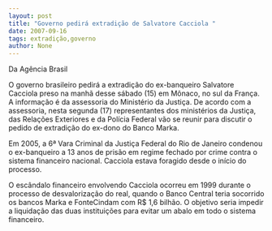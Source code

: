 ```yaml
---
layout: post
title: "Governo pedirá extradição de Salvatore Cacciola "
date: 2007-09-16
tags: extradição,governo
author: None
---
```

Da&nbsp;Ag&ecirc;ncia Brasil 

O governo brasileiro pedir&aacute; a extradi&ccedil;&atilde;o do ex-banqueiro Salvatore Cacciola preso na manh&atilde; desse s&aacute;bado (15) em M&ocirc;naco, no sul da Fran&ccedil;a. A informa&ccedil;&atilde;o &eacute; da assessoria do Minist&eacute;rio da Justi&ccedil;a. De acordo com a assessoria,&nbsp;nesta segunda&nbsp;(17) representantes dos minist&eacute;rios da Justi&ccedil;a, das Rela&ccedil;&otilde;es Exteriores e da Pol&iacute;cia Federal v&atilde;o se reunir para discutir o pedido de extradi&ccedil;&atilde;o do ex-dono do Banco Marka. 

Em 2005, a 6&ordf; Vara Criminal da Justi&ccedil;a Federal do Rio de Janeiro condenou o ex-banqueiro a 13 anos de pris&atilde;o em regime fechado por crime contra o sistema financeiro nacional. Cacciola estava foragido desde o in&iacute;cio do processo. 

O esc&acirc;ndalo financeiro envolvendo Cacciola ocorreu em 1999 durante o processo de desvaloriza&ccedil;&atilde;o do real, quando o Banco Central teria socorrido os bancos Marka e FonteCindam com R$ 1,6 bilh&atilde;o. O objetivo seria impedir a liquida&ccedil;&atilde;o das duas institui&ccedil;&otilde;es para evitar um abalo em todo o sistema financeiro.  